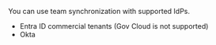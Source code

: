 You can use team synchronization with supported IdPs.
* Entra ID commercial tenants (Gov Cloud is not supported)
* Okta
